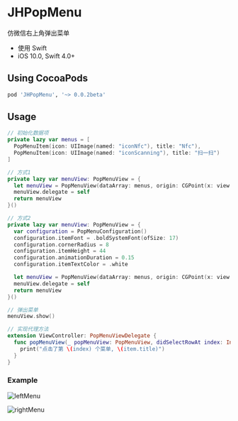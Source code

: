 # JHPopMenu
仿微信右上角弹出菜单

* 使用 Swift
* iOS 10.0, Swift 4.0+

## Using CocoaPods
``` ruby
pod 'JHPopMenu', '~> 0.0.2beta'
```

## Usage

``` swift
// 初始化数据项
private lazy var menus = [
  PopMenuItem(icon: UIImage(named: "iconNfc"), title: "Nfc"),
  PopMenuItem(icon: UIImage(named: "iconScanning"), title: "扫一扫")
]

// 方式1
private lazy var menuView: PopMenuView = {
  let menuView = PopMenuView(dataArray: menus, origin: CGPoint(x: view.frame.width - 152, y: 80), size: CGSize(width: 130, height: 44), direction: .left)
  menuView.delegate = self
  return menuView
}()

// 方式2
private lazy var menuView: PopMenuView = {
  var configuration = PopMenuConfiguration()
  configuration.itemFont = .boldSystemFont(ofSize: 17)
  configuration.cornerRadius = 8
  configuration.itemHeight = 44
  configuration.animationDuration = 0.15
  configuration.itemTextColor = .white

  let menuView = PopMenuView(dataArray: menus, origin: CGPoint(x: view.frame.width - 152, y: 80), size: CGSize(width: 130, height: 44), direction: .left, configuration: configuration)
  menuView.delegate = self
  return menuView
}()

// 弹出菜单
menuView.show()

// 实现代理方法
extension ViewController: PopMenuViewDelegate {
  func popMenuView(_ popMenuView: PopMenuView, didSelectRowAt index: Int, item: PopMenuItem) {
    print("点击了第 \(index) 个菜单, \(item.title)")
  }
}

```
### Example
![leftMenu](https://tva1.sinaimg.cn/large/007S8ZIlgy1gifsaw8muzj30pe1a00uc.jpg)

![rightMenu](https://tva1.sinaimg.cn/large/007S8ZIlgy1gifsbatqrvj30pe1a0myu.jpg)
